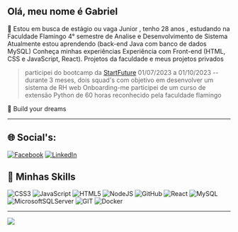 
##  Olá, meu nome é <strong>Gabriel</strong>

🔭 Estou em busca de estágio ou vaga Junior , tenho 28 anos , estudando na Faculdade Flamingo
4° semestre de Analise e Desenvolvimento de Sistema
Atualmente estou aprendendo (back-end Java com banco de dados MySQL)
Conheça minhas experiências Experiência com Front-end (HTML, CSS e JavaScript, React). Projetos da faculdade e meus projetos privados

 >participei do bootcamp da [StartFuture](https://github.com/StartFuture) 01/07/2023 a 01/10/2023 -- durante 3 meses, dois squad's com objetivo em desenvolver um sistema de RH web Onboarding-me
 >participei de um curso de extensão Python de 60 horas reconhecido pela faculdade flamingo

 💬 Build your dreams

---


## 🌐 Social's:
[![Facebook](https://img.shields.io/badge/Facebook-%231877F2.svg?logo=Facebook&logoColor=white)](https://facebook.com/https://www.facebook.com/gabriel.looker/) [![LinkedIn](https://img.shields.io/badge/LinkedIn-%230077B5.svg?logo=linkedin&logoColor=white)](https://linkedin.com/in/https://www.linkedin.com/in/gabriel-vinicius-de-deus-sousa-84410a1a7/) 

## 🚀 Minhas Skills
![CSS3](https://img.shields.io/badge/css3-%231572B6.svg?style=for-the-badge&logo=css3&logoColor=white) ![JavaScript](https://img.shields.io/badge/javascript-%23323330.svg?style=for-the-badge&logo=javascript&logoColor=%23F7DF1E) ![HTML5](https://img.shields.io/badge/html5-%23E34F26.svg?style=for-the-badge&logo=html5&logoColor=white) ![NodeJS](https://img.shields.io/badge/node.js-6DA55F?style=for-the-badge&logo=node.js&logoColor=white) ![GitHub](https://img.shields.io/badge/GitHub-%23121011.svg?style=for-the-badge&logo=github&logoColor=white) ![React](https://img.shields.io/badge/react-%2320232a.svg?style=for-the-badge&logo=react&logoColor=%2361DAFB) ![MySQL](https://img.shields.io/badge/mysql-%2300f.svg?style=for-the-badge&logo=mysql&logoColor=white) ![MicrosoftSQLServer](https://img.shields.io/badge/Microsoft%20SQL%20Sever-CC2927?style=for-the-badge&logo=microsoft%20sql%20server&logoColor=white) ![GIT](https://img.shields.io/badge/Git-fc6d26?style=for-the-badge&logo=git&logoColor=white) ![Docker](https://img.shields.io/badge/docker-%230db7ed.svg?style=for-the-badge&logo=docker&logoColor=white)

---
[![](https://visitcount.itsvg.in/api?id=GabrielHalls&icon=0&color=0)](https://visitcount.itsvg.in)

<!-- Proudly created with GPRM ( https://gprm.itsvg.in ) -->
